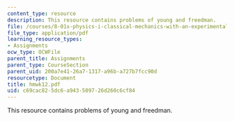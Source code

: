 ```yaml
---
content_type: resource
description: This resource contains problems of young and freedman.
file: /courses/8-01x-physics-i-classical-mechanics-with-an-experimental-focus-fall-2002/c69cac825dc6a943509726d260c6cf84_hmwk12.pdf
file_type: application/pdf
learning_resource_types:
- Assignments
ocw_type: OCWFile
parent_title: Assignments
parent_type: CourseSection
parent_uid: 200a7e41-26a7-1317-a96b-a727b7fcc90d
resourcetype: Document
title: hmwk12.pdf
uid: c69cac82-5dc6-a943-5097-26d260c6cf84
---
```

This resource contains problems of young and freedman.

